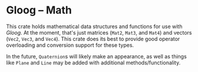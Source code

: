 # Gloog &ndash; Math

This crate holds mathematical data structures and functions for use with
_Gloog_. At the moment, that's just matrices (`Mat2`, `Mat3`, and `Mat4`) and
vectors (`Vec2`, `Vec3`, and `Vec4`). This crate does its best to provide good
operator overloading and conversion support for these types.

In the future, `Quaternion`s will likely make an appearance, as well as things
like `Plane` and `Line` may be added with additional methods/functionality.
